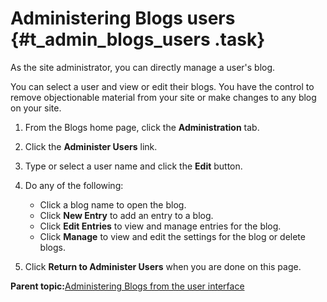# Administering Blogs users {#t_admin_blogs_users .task}

As the site administrator, you can directly manage a user's blog.

You can select a user and view or edit their blogs. You have the control to remove objectionable material from your site or make changes to any blog on your site.

1.  From the Blogs home page, click the **Administration** tab.

2.  Click the **Administer Users** link.

3.  Type or select a user name and click the **Edit** button.

4.  Do any of the following:

    -   Click a blog name to open the blog.
    -   Click **New Entry** to add an entry to a blog.
    -   Click **Edit Entries** to view and manage entries for the blog.
    -   Click **Manage** to view and edit the settings for the blog or delete blogs.
5.  Click **Return to Administer Users** when you are done on this page.


**Parent topic:**[Administering Blogs from the user interface](../admin/c_admin_blogs_UI.md)

